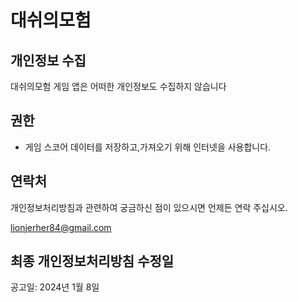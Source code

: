 # 대쉬의모험

## 개인정보 수집
대쉬의모험 게임 앱은 어떠한 개인정보도 수집하지 않습니다

## 권한
- 게임 스코어 데이터를 저장하고,가져오기 위해 인터넷을 사용합니다.


## 연락처
개인정보처리방침과 관련하여 궁금하신 점이 있으시면 언제든 연락 주십시오.

lionjerher84@gmail.com


## 최종 개인정보처리방침 수정일
공고일: 2024년 1월 8일
